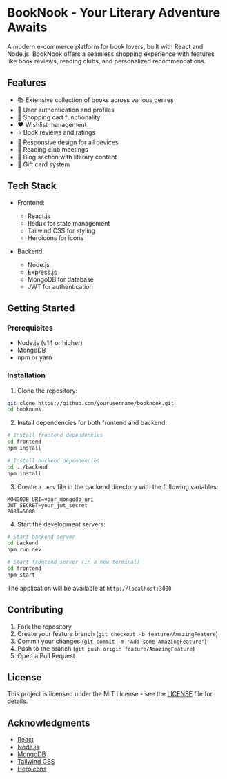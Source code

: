 # BookNook - Your Literary Adventure Awaits

A modern e-commerce platform for book lovers, built with React and Node.js. BookNook offers a seamless shopping experience with features like book reviews, reading clubs, and personalized recommendations.

## Features

- 📚 Extensive collection of books across various genres
- 👥 User authentication and profiles
- 🛒 Shopping cart functionality
- ❤️ Wishlist management
- ⭐ Book reviews and ratings
- 📱 Responsive design for all devices
- 🎯 Reading club meetings
- 📝 Blog section with literary content
- 🎁 Gift card system

## Tech Stack

- Frontend:
  - React.js
  - Redux for state management
  - Tailwind CSS for styling
  - Heroicons for icons

- Backend:
  - Node.js
  - Express.js
  - MongoDB for database
  - JWT for authentication

## Getting Started

### Prerequisites

- Node.js (v14 or higher)
- MongoDB
- npm or yarn

### Installation

1. Clone the repository:
```bash
git clone https://github.com/yourusername/booknook.git
cd booknook
```

2. Install dependencies for both frontend and backend:
```bash
# Install frontend dependencies
cd frontend
npm install

# Install backend dependencies
cd ../backend
npm install
```

3. Create a `.env` file in the backend directory with the following variables:
```
MONGODB_URI=your_mongodb_uri
JWT_SECRET=your_jwt_secret
PORT=5000
```

4. Start the development servers:
```bash
# Start backend server
cd backend
npm run dev

# Start frontend server (in a new terminal)
cd frontend
npm start
```

The application will be available at `http://localhost:3000`

## Contributing

1. Fork the repository
2. Create your feature branch (`git checkout -b feature/AmazingFeature`)
3. Commit your changes (`git commit -m 'Add some AmazingFeature'`)
4. Push to the branch (`git push origin feature/AmazingFeature`)
5. Open a Pull Request

## License

This project is licensed under the MIT License - see the [LICENSE](LICENSE) file for details.

## Acknowledgments

- [React](https://reactjs.org/)
- [Node.js](https://nodejs.org/)
- [MongoDB](https://www.mongodb.com/)
- [Tailwind CSS](https://tailwindcss.com/)
- [Heroicons](https://heroicons.com/) 